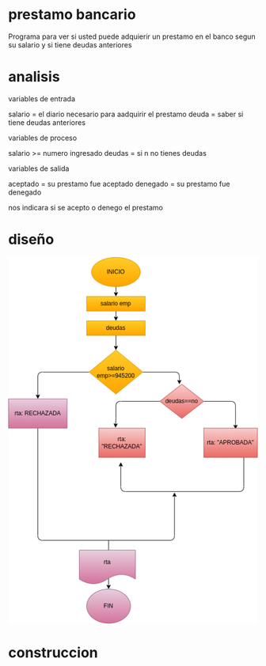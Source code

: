 # prestamo bancario

Programa para ver si usted puede adquierir un prestamo en el banco segun su salario y si tiene deudas anteriores

# analisis 

variables de entrada 

salario = el diario necesario para aadquirir el prestamo
deuda = saber si tiene deudas anteriores

variables de proceso

salario >= numero ingresado
deudas = si n no tienes deudas 

variables de salida 

aceptado = su prestamo fue aceptado
denegado = su prestamo fue denegado

nos indicara si se acepto o denego el prestamo

# diseño

![diagrama de flujo](diagrama.png " digrama de flujo")



# construccion




